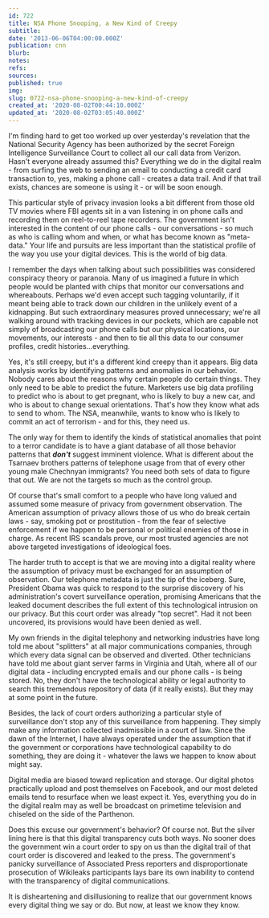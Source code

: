 ```yaml
---
id: 722
title: NSA Phone Snooping, a New Kind of Creepy
subtitle: 
date: '2013-06-06T04:00:00.000Z'
publication: cnn
blurb: 
notes: 
refs: 
sources: 
published: true
img: 
slug: 0722-nsa-phone-snooping-a-new-kind-of-creepy
created_at: '2020-08-02T00:44:10.000Z'
updated_at: '2020-08-02T03:05:40.000Z'
---
```

I'm finding hard to get too worked up over yesterday's revelation that the National Security Agency has been authorized by the secret Foreign Intelligence Surveillance Court to collect all our call data from Verizon. Hasn't everyone already assumed this? Everything we do in the digital realm - from surfing the web to sending an email to conducting a credit card transaction to, yes, making a phone call - creates a data trail. And if that trail exists, chances are someone is using it - or will be soon enough.

This particular style of privacy invasion looks a bit different from those old TV movies where FBI agents sit in a van listening in on phone calls and recording them on reel-to-reel tape recorders. The government isn't interested in the content of our phone calls - our conversations - so much as who is calling whom and when, or what has become known as "meta-data."  Your life and pursuits are less important than the statistical profile of the way you use your digital devices. This is the world of big data.

I remember the days when talking about such possibilities was considered conspiracy theory or paranoia. Many of us imagined a future in which people would be planted with chips that monitor our conversations and whereabouts. Perhaps we'd even accept such tagging voluntarily, if it meant being able to track down our children in the unlikely event of a kidnapping. But such extraordinary measures proved unnecessary; we're all walking around with tracking devices in our pockets, which are capable not simply of broadcasting our phone calls but our physical locations, our movements, our interests - and then to tie all this data to our consumer profiles, credit histories…everything. 

Yes, it's still creepy, but it's a different kind creepy than it appears. Big data analysis works by identifying patterns and anomalies in our behavior. Nobody cares about the reasons why certain people do certain things. They only need to be able to predict the future. Marketers use big data profiling to predict who is about to get pregnant, who is likely to buy a new car, and who is about to change sexual orientations. That's how they know what ads to send to whom. The NSA, meanwhile, wants to know who is likely to commit an act of terrorism - and for this, they need us. 

The only way for them to identify the kinds of statistical anomalies that point to a terror candidate is to have a giant database of all those behavior patterns that ***don't*** suggest imminent violence. What is different about the Tsarnaev brothers patterns of telephone usage from that of every other young male Chechnyan immigrants? You need both sets of data to figure that out. We are not the targets so much as the control group. 

Of course that's small comfort to a people who have long valued and assumed some measure of privacy from government observation. The American assumption of privacy allows those of us who do break certain laws - say, smoking pot or prostitution - from the fear of selective enforcement if we happen to be personal or political enemies of those in charge. As recent IRS scandals prove, our most trusted agencies are not above targeted investigations of ideological foes. 

The harder truth to accept is that we are moving into a digital reality where the assumption of privacy must be exchanged for an assumption of observation. Our telephone metadata is just the tip of the iceberg. Sure, President Obama was quick to respond to the surprise discovery of his administration's covert surveillance operation, promising Americans that the leaked document describes the full extent of this technological intrusion on our privacy. But this court order was already "top secret". Had it not been uncovered, its provisions would have been denied as well. 

My own friends in the digital telephony and networking industries have long told me about "splitters" at all major communications companies, through which every data signal can be observed and diverted. Other technicians have told me about giant server farms in Virginia and Utah, where all of our digital data - including encrypted emails and our phone calls - is being stored. No, they don't have the technological ability or legal authority to search this tremendous repository of data (if it really exists). But they may at some point in the future.  

Besides, the lack of court orders authorizing a particular style of surveillance don't stop any of this surveillance from happening. They simply make any information collected inadmissible in a court of law. Since the dawn of the Internet, I have always operated under the assumption that if the government or corporations have technological capability to do something, they are doing it - whatever the laws we happen to know about might say. 

Digital media are biased toward replication and storage. Our digital photos practically upload and post themselves on Facebook, and our most deleted emails tend to resurface when we least expect it. Yes, everything you do in the digital realm may as well be broadcast on primetime television and chiseled on the side of the Parthenon. 

Does this excuse our government's behavior? Of course not. But the silver lining here is that this digital transparency cuts both ways. No sooner does the government win a court order to spy on us than the digital trail of that court order is discovered and leaked to the press. The government's panicky surveillance of Associated Press reporters and disproportionate prosecution of Wikileaks participants lays bare its own inability to contend with the transparency of digital communications. 

It is disheartening and disillusioning to realize that our government knows every digital thing we say or do. But now, at least we know they know.
